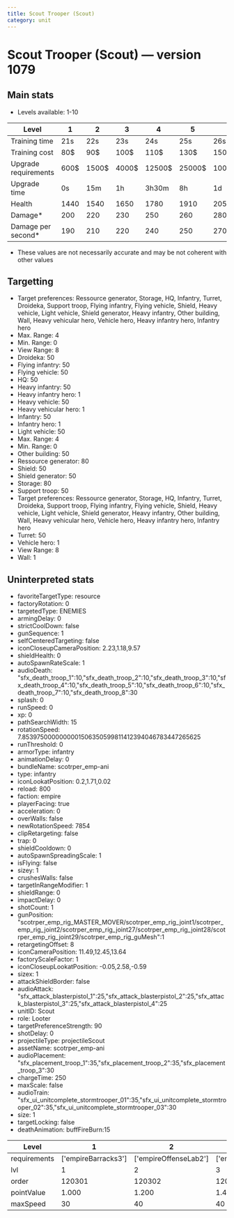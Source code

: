 ```yaml
---
title: Scout Trooper (Scout)
category: unit
---
```


# Scout Trooper (Scout) — version 1079

## Main stats

  * Levels available: 1-10

|Level               |1   |2    |3    |4     |5     |6      |7      |8      |9       |10      |
|--------------------|----|-----|-----|------|------|-------|-------|-------|--------|--------|
|Training time       |21s |22s  |23s  |24s   |25s   |26s    |27s    |28s    |29s     |30s     |
|Training cost       |80$ |90$  |100$ |110$  |130$  |150$   |170$   |200$   |210$    |230$    |
|Upgrade requirements|600$|1500$|4000$|12500$|25000$|100000$|160000$|320000$|1000000$|1750000$|
|Upgrade time        |0s  |15m  |1h   |3h30m |8h    |1d     |2d     |3d12h  |5d      |1w1d    |
|Health              |1440|1540 |1650 |1780  |1910  |2050   |2200   |2370   |2550    |2750    |
|Damage*             |200 |220  |230  |250   |260   |280    |300    |330    |350     |380     |
|Damage per second*  |190 |210  |220  |240   |250   |270    |280    |310    |330     |360     |

* These values are not necessarily accurate and may be not coherent with other values

## Targetting

  * Target preferences: Ressource generator, Storage, HQ, Infantry, Turret, Droideka, Support troop, Flying infantry, Flying vehicle, Shield, Heavy vehicle, Light vehicle, Shield generator, Heavy infantry, Other building, Wall, Heavy vehicular hero, Vehicle hero, Heavy infantry hero, Infantry hero
  * Max. Range: 4
  * Min. Range: 0
  * View Range: 8
  * Droideka: 50
  * Flying infantry: 50
  * Flying vehicle: 50
  * HQ: 50
  * Heavy infantry: 50
  * Heavy infantry hero: 1
  * Heavy vehicle: 50
  * Heavy vehicular hero: 1
  * Infantry: 50
  * Infantry hero: 1
  * Light vehicle: 50
  * Max. Range: 4
  * Min. Range: 0
  * Other building: 50
  * Ressource generator: 80
  * Shield: 50
  * Shield generator: 50
  * Storage: 80
  * Support troop: 50
  * Target preferences: Ressource generator, Storage, HQ, Infantry, Turret, Droideka, Support troop, Flying infantry, Flying vehicle, Shield, Heavy vehicle, Light vehicle, Shield generator, Heavy infantry, Other building, Wall, Heavy vehicular hero, Vehicle hero, Heavy infantry hero, Infantry hero
  * Turret: 50
  * Vehicle hero: 1
  * View Range: 8
  * Wall: 1

## Uninterpreted stats

  * favoriteTargetType: resource
  * factoryRotation: 0
  * targetedType: ENEMIES
  * armingDelay: 0
  * strictCoolDown: false
  * gunSequence: 1
  * selfCenteredTargeting: false
  * iconCloseupCameraPosition: 2.23,1.18,9.57
  * shieldHealth: 0
  * autoSpawnRateScale: 1
  * audioDeath: "sfx_death_troop_1":10,"sfx_death_troop_2":10,"sfx_death_troop_3":10,"sfx_death_troop_4":10,"sfx_death_troop_5":10,"sfx_death_troop_6":10,"sfx_death_troop_7":10,"sfx_death_troop_8":30
  * splash: 0
  * runSpeed: 0
  * xp: 0
  * pathSearchWidth: 15
  * rotationSpeed: 7.8539750000000001506350599811412394046783447265625
  * runThreshold: 0
  * armorType: infantry
  * animationDelay: 0
  * bundleName: scotrper_emp-ani
  * type: infantry
  * iconLookatPosition: 0.2,1.71,0.02
  * reload: 800
  * faction: empire
  * playerFacing: true
  * acceleration: 0
  * overWalls: false
  * newRotationSpeed: 7854
  * clipRetargeting: false
  * trap: 0
  * shieldCooldown: 0
  * autoSpawnSpreadingScale: 1
  * isFlying: false
  * sizey: 1
  * crushesWalls: false
  * targetInRangeModifier: 1
  * shieldRange: 0
  * impactDelay: 0
  * shotCount: 1
  * gunPosition: "scotrper_emp_rig_MASTER_MOVER/scotrper_emp_rig_joint1/scotrper_emp_rig_joint2/scotrper_emp_rig_joint27/scotrper_emp_rig_joint28/scotrper_emp_rig_joint29/scotrper_emp_rig_guMesh":1
  * retargetingOffset: 8
  * iconCameraPosition: 11.49,12.45,13.64
  * factoryScaleFactor: 1
  * iconCloseupLookatPosition: -0.05,2.58,-0.59
  * sizex: 1
  * attackShieldBorder: false
  * audioAttack: "sfx_attack_blasterpistol_1":25,"sfx_attack_blasterpistol_2":25,"sfx_attack_blasterpistol_3":25,"sfx_attack_blasterpistol_4":25
  * unitID: Scout
  * role: Looter
  * targetPreferenceStrength: 90
  * shotDelay: 0
  * projectileType: projectileScout
  * assetName: scotrper_emp-ani
  * audioPlacement: "sfx_placement_troop_1":35,"sfx_placement_troop_2":35,"sfx_placement_troop_3":30
  * chargeTime: 250
  * maxScale: false
  * audioTrain: "sfx_ui_unitcomplete_stormtrooper_01":35,"sfx_ui_unitcomplete_stormtrooper_02":35,"sfx_ui_unitcomplete_stormtrooper_03":30
  * size: 1
  * targetLocking: false
  * deathAnimation: buffFireBurn:15

|Level       |1                  |2                    |3                    |4                    |5                    |6                    |7                    |8                    |9                    |10                    |
|------------|-------------------|---------------------|---------------------|---------------------|---------------------|---------------------|---------------------|---------------------|---------------------|----------------------|
|requirements|['empireBarracks3']|['empireOffenseLab2']|['empireOffenseLab3']|['empireOffenseLab4']|['empireOffenseLab5']|['empireOffenseLab6']|['empireOffenseLab7']|['empireOffenseLab8']|['empireOffenseLab9']|['empireOffenseLab10']|
|lvl         |1                  |2                    |3                    |4                    |5                    |6                    |7                    |8                    |9                    |10                    |
|order       |120301             |120302               |120303               |120304               |120305               |120306               |120307               |120308               |120309               |120310                |
|pointValue  |1.000              |1.200                |1.400                |1.600                |1.800                |2.000                |2.200                |2.400                |2.600                |3.000                 |
|maxSpeed    |30                 |40                   |40                   |40                   |40                   |40                   |40                   |40                   |40                   |40                    |

